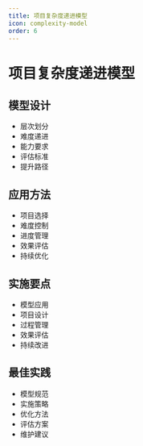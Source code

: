 ```yaml
---
title: 项目复杂度递进模型
icon: complexity-model
order: 6
---
```


# 项目复杂度递进模型

## 模型设计
- 层次划分
- 难度递进
- 能力要求
- 评估标准
- 提升路径

## 应用方法
- 项目选择
- 难度控制
- 进度管理
- 效果评估
- 持续优化

## 实施要点
- 模型应用
- 项目设计
- 过程管理
- 效果评估
- 持续改进

## 最佳实践
- 模型规范
- 实施策略
- 优化方法
- 评估方案
- 维护建议
